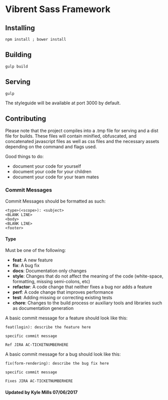 # Vibrent Sass Framework 

## Installing
``npm install ; bower install``

## Building
``gulp build``

## Serving
``gulp``

The styleguide will be available at port 3000 by default. 

## Contributing

Please note that the project compiles into a .tmp file for serving and a dist file for builds. These files will contain minified, obfuscated, and concatenated javascript files as well as css files and the necessary assets depending on the command and flags used.

Good things to do:

* document your code for yourself
* document your code for your children
* document your code for your team mates

### Commit Messages <a name="commitMessages"></a>

Commit Messages should be formatted as such:
```
<type>(<scope>): <subject>
<BLANK LINE>
<body>
<BLANK LINE>
<footer>
```

#### Type
Must be one of the following:

* **feat**: A new feature
* **fix**: A bug fix
* **docs**: Documentation only changes
* **style**: Changes that do not affect the meaning of the code (white-space, formatting, missing
  semi-colons, etc)
* **refactor**: A code change that neither fixes a bug nor adds a feature
* **perf**: A code change that improves performance
* **test**: Adding missing or correcting existing tests
* **chore**: Changes to the build process or auxiliary tools and libraries such as documentation
  generation
  
A basic commit message for a feature should look like this:
```
feat(login): describe the feature here

specific commit message

Ref JIRA AC-TICKETNUMBERHERE
```

A basic commit message for a bug should look like this:
```
fix(form-rendering): describe the bug fix here

specific commit message

Fixes JIRA AC-TICKETNUMBERHERE
```

#### Updated by Kyle Mills 07/06/2017 
